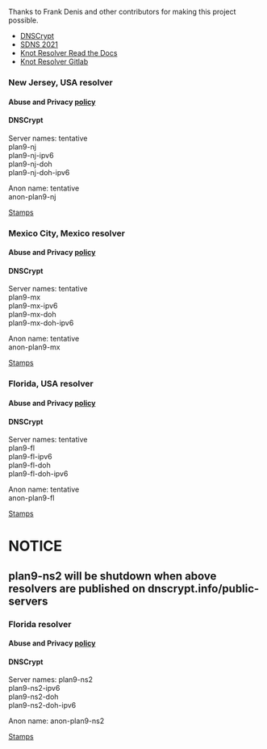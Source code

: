 Thanks to Frank Denis and other contributors for making this project possible.
- [DNSCrypt](https://dnscrypt.info)
- [SDNS 2021](https://www.youtube.com/playlist?list=PLDlEgzZB7eyJ0_Y2U2Y3Vv5kjj7DmeBIM)
- [Knot Resolver Read the Docs](https://knot-resolver.readthedocs.io/en/stable/index.html)
- [Knot Resolver Gitlab](https://github.com/CZ-NIC/knot-resolver)


### New Jersey, USA resolver
#### Abuse and Privacy [policy](https://github.com/jlongua/plan9-dns/blob/main/privacy%20policy.md)

#### DNSCrypt
Server names: tentative\
plan9-nj\
plan9-nj-ipv6\
plan9-nj-doh\
plan9-nj-doh-ipv6

Anon name: tentative\
anon-plan9-nj

[Stamps](https://dnscrypt.info/public-servers)


### Mexico City, Mexico resolver
#### Abuse and Privacy [policy](https://github.com/jlongua/plan9-dns/blob/main/privacy%20policy.md)

#### DNSCrypt
Server names: tentative\
plan9-mx\
plan9-mx-ipv6\
plan9-mx-doh\
plan9-mx-doh-ipv6

Anon name: tentative\
anon-plan9-mx

[Stamps](https://dnscrypt.info/public-servers)

### Florida, USA resolver
#### Abuse and Privacy [policy](https://github.com/jlongua/plan9-dns/blob/main/privacy%20policy.md)

#### DNSCrypt
Server names: tentative\
plan9-fl\
plan9-fl-ipv6\
plan9-fl-doh\
plan9-fl-doh-ipv6

Anon name: tentative\
anon-plan9-fl

[Stamps](https://dnscrypt.info/public-servers)

# NOTICE
## plan9-ns2 will be shutdown when above resolvers are published on dnscrypt.info/public-servers
### Florida resolver
#### Abuse and Privacy [policy](https://github.com/jlongua/plan9-dns/blob/main/privacy%20policy.md)

#### DNSCrypt
Server names:
plan9-ns2\
plan9-ns2-ipv6\
plan9-ns2-doh\
plan9-ns2-doh-ipv6

Anon name: anon-plan9-ns2

[Stamps](https://dnscrypt.info/public-servers)
